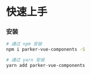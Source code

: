 # 快速上手

### 安装

```bash
# 通过 npm 安装
npm i parker-vue-components -S

# 通过 yarn 安装
yarn add parker-vue-components
```
